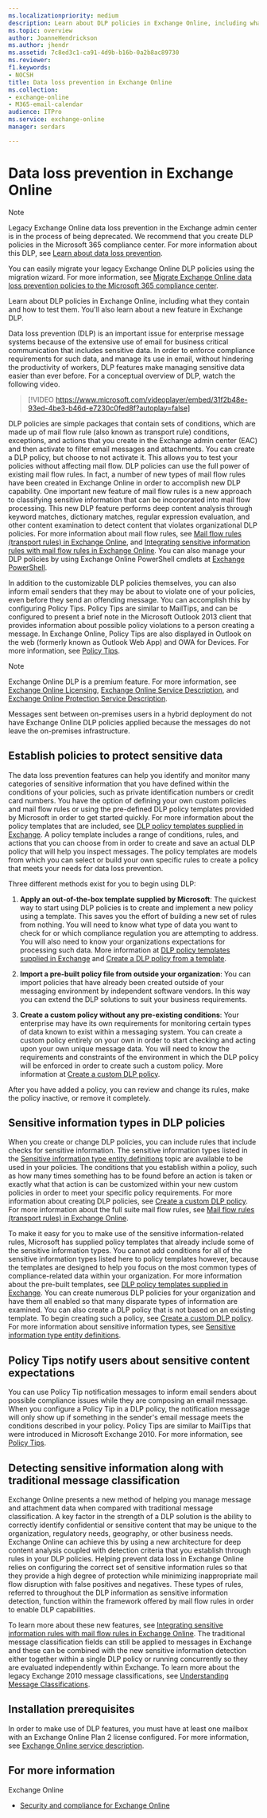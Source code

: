 ```yaml
---
ms.localizationpriority: medium
description: Learn about DLP policies in Exchange Online, including what they contain and how to test them. You'll also learn about a new feature in Exchange DLP.
ms.topic: overview
author: JoanneHendrickson
ms.author: jhendr
ms.assetid: 7c8ed3c1-ca91-4d9b-b16b-0a2b8ac89730
ms.reviewer: 
f1.keywords:
- NOCSH
title: Data loss prevention in Exchange Online
ms.collection:
- exchange-online
- M365-email-calendar
audience: ITPro
ms.service: exchange-online
manager: serdars

---
```


# Data loss prevention in Exchange Online

> [!NOTE]
> Legacy Exchange Online data loss prevention in the Exchange admin center is in the process of being deprecated. We recommend that you create DLP policies in the Microsoft 365 compliance center. For more information about this DLP, see [Learn about data loss prevention](/microsoft-365/compliance/dlp-learn-about-dlp).
>
> You can easily migrate your legacy Exchange Online DLP policies using the migration wizard. For more information, see [Migrate Exchange Online data loss prevention policies to the Microsoft 365 compliance center](/microsoft-365/compliance/dlp-migrate-exo-policy-to-unified-dlp).

Learn about DLP policies in Exchange Online, including what they contain and how to test them. You'll also learn about a new feature in Exchange DLP.

Data loss prevention (DLP) is an important issue for enterprise message systems because of the extensive use of email for business critical communication that includes sensitive data. In order to enforce compliance requirements for such data, and manage its use in email, without hindering the productivity of workers, DLP features make managing sensitive data easier than ever before. For a conceptual overview of DLP, watch the following video.

> [!VIDEO https://www.microsoft.com/videoplayer/embed/31f2b48e-93ed-4be3-b46d-e7230c0fed8f?autoplay=false]

DLP policies are simple packages that contain sets of conditions, which are made up of mail flow rule (also known as transport rule) conditions, exceptions, and actions that you create in the Exchange admin center (EAC) and then activate to filter email messages and attachments. You can create a DLP policy, but choose to not activate it. This allows you to test your policies without affecting mail flow. DLP policies can use the full power of existing mail flow rules. In fact, a number of new types of mail flow rules have been created in Exchange Online in order to accomplish new DLP capability. One important new feature of mail flow rules is a new approach to classifying sensitive information that can be incorporated into mail flow processing. This new DLP feature performs deep content analysis through keyword matches, dictionary matches, regular expression evaluation, and other content examination to detect content that violates organizational DLP policies. For more information about mail flow rules, see [Mail flow rules (transport rules) in Exchange Online](../mail-flow-rules/mail-flow-rules.md), and [Integrating sensitive information rules with mail flow rules in Exchange Online](integrate-sensitive-information-rules.md). You can also manage your DLP policies by using Exchange Online PowerShell cmdlets at [Exchange PowerShell](/powershell/exchange/).

In addition to the customizable DLP policies themselves, you can also inform email senders that they may be about to violate one of your policies, even before they send an offending message. You can accomplish this by configuring Policy Tips. Policy Tips are similar to MailTips, and can be configured to present a brief note in the Microsoft Outlook 2013 client that provides information about possible policy violations to a person creating a message. In Exchange Online, Policy Tips are also displayed in Outlook on the web (formerly known as Outlook Web App) and OWA for Devices. For more information, see [Policy Tips](policy-tips.md).

> [!NOTE]
> Exchange Online DLP is a premium feature. For more information, see [Exchange Online Licensing](https://products.office.com/exchange/compare-microsoft-exchange-online-plans), [Exchange Online Service Description](/office365/servicedescriptions/exchange-online-service-description/exchange-online-service-description), and [Exchange Online Protection Service Description](/office365/servicedescriptions/exchange-online-protection-service-description/exchange-online-protection-service-description).
>
> Messages sent between on-premises users in a hybrid deployment do not have Exchange Online DLP policies applied because the messages do not leave the on-premises infrastructure.

## Establish policies to protect sensitive data
<a name="dlp_establish"> </a>

The data loss prevention features can help you identify and monitor many categories of sensitive information that you have defined within the conditions of your policies, such as private identification numbers or credit card numbers. You have the option of defining your own custom policies and mail flow rules or using the pre-defined DLP policy templates provided by Microsoft in order to get started quickly. For more information about the policy templates that are included, see [DLP policy templates supplied in Exchange](dlp-policy-templates.md). A policy template includes a range of conditions, rules, and actions that you can choose from in order to create and save an actual DLP policy that will help you inspect messages. The policy templates are models from which you can select or build your own specific rules to create a policy that meets your needs for data loss prevention.

Three different methods exist for you to begin using DLP:

1. **Apply an out-of-the-box template supplied by Microsoft**: The quickest way to start using DLP policies is to create and implement a new policy using a template. This saves you the effort of building a new set of rules from nothing. You will need to know what type of data you want to check for or which compliance regulation you are attempting to address. You will also need to know your organizations expectations for processing such data. More information at [DLP policy templates supplied in Exchange](dlp-policy-templates.md) and [Create a DLP policy from a template](create-dlp-policy-from-template.md).

2. **Import a pre-built policy file from outside your organization**: You can import policies that have already been created outside of your messaging environment by independent software vendors. In this way you can extend the DLP solutions to suit your business requirements.

3. **Create a custom policy without any pre-existing conditions**: Your enterprise may have its own requirements for monitoring certain types of data known to exist within a messaging system. You can create a custom policy entirely on your own in order to start checking and acting upon your own unique message data. You will need to know the requirements and constraints of the environment in which the DLP policy will be enforced in order to create such a custom policy. More information at [Create a custom DLP policy](create-custom-dlp-policy.md).

After you have added a policy, you can review and change its rules, make the policy inactive, or remove it completely.

## Sensitive information types in DLP policies
<a name="dlp_senstypes"> </a>

When you create or change DLP policies, you can include rules that include checks for sensitive information. The sensitive information types listed in the [Sensitive information type entity definitions](/microsoft-365/compliance/sensitive-information-type-entity-definitions) topic are available to be used in your policies. The conditions that you establish within a policy, such as how many times something has to be found before an action is taken or exactly what that action is can be customized within your new custom policies in order to meet your specific policy requirements. For more information about creating DLP policies, see [Create a custom DLP policy](create-custom-dlp-policy.md). For more information about the full suite mail flow rules, see [Mail flow rules (transport rules) in Exchange Online](../../security-and-compliance/mail-flow-rules/mail-flow-rules.md).

To make it easy for you to make use of the sensitive information-related rules, Microsoft has supplied policy templates that already include some of the sensitive information types. You cannot add conditions for all of the sensitive information types listed here to policy templates however, because the templates are designed to help you focus on the most common types of compliance-related data within your organization. For more information about the pre-built templates, see [DLP policy templates supplied in Exchange](dlp-policy-templates.md). You can create numerous DLP policies for your organization and have them all enabled so that many disparate types of information are examined. You can also create a DLP policy that is not based on an existing template. To begin creating such a policy, see [Create a custom DLP policy](create-custom-dlp-policy.md). For more information about sensitive information types, see [Sensitive information type entity definitions](/microsoft-365/compliance/sensitive-information-type-entity-definitions).

## Policy Tips notify users about sensitive content expectations
<a name="dlp_tips"> </a>

You can use Policy Tip notification messages to inform email senders about possible compliance issues while they are composing an email message. When you configure a Policy Tip in a DLP policy, the notification message will only show up if something in the sender's email message meets the conditions described in your policy. Policy Tips are similar to MailTips that were introduced in Microsoft Exchange 2010. For more information, see [Policy Tips](policy-tips.md).

## Detecting sensitive information along with traditional message classification
<a name="dlp_detectingsens"> </a>

Exchange Online presents a new method of helping you manage message and attachment data when compared with traditional message classification. A key factor in the strength of a DLP solution is the ability to correctly identify confidential or sensitive content that may be unique to the organization, regulatory needs, geography, or other business needs. Exchange Online can achieve this by using a new architecture for deep content analysis coupled with detection criteria that you establish through rules in your DLP policies. Helping prevent data loss in Exchange Online relies on configuring the correct set of sensitive information rules so that they provide a high degree of protection while minimizing inappropriate mail flow disruption with false positives and negatives. These types of rules, referred to throughout the DLP information as sensitive information detection, function within the framework offered by mail flow rules in order to enable DLP capabilities.

To learn more about these new features, see [Integrating sensitive information rules with mail flow rules in Exchange Online](integrate-sensitive-information-rules.md). The traditional message classification fields can still be applied to messages in Exchange and these can be combined with the new sensitive information detection either together within a single DLP policy or running concurrently so they are evaluated independently within Exchange. To learn more about the legacy Exchange 2010 message classifications, see [Understanding Message Classifications](/previous-versions/office/exchange-server-2010/bb123498(v=exchg.141)).

## Installation prerequisites
<a name="dlp_install"> </a>

In order to make use of DLP features, you must have at least one mailbox with an Exchange Online Plan 2 license configured. For more information, see [Exchange Online service description](/office365/servicedescriptions/exchange-online-service-description/exchange-online-service-description).

## For more information
<a name="dlp_moreinfo"> </a>

Exchange Online

- [Security and compliance for Exchange Online](../../security-and-compliance/security-and-compliance.md)
